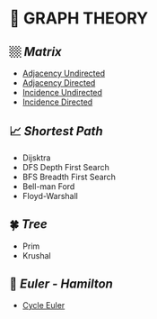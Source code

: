 #  🌱 GRAPH THEORY
##  🏼 *Matrix*
- [Adjacency Undirected](https://github.com/ltaamlee/DISCRETE-MATHEMATICS/blob/main/Graph%20Theory/Adjacency%20Matrix%20Undirected%20Graph.cpp)
- [Adjacency Directed](https://github.com/ltaamlee/DISCRETE-MATHEMATICS/blob/main/Graph%20Theory/Adjacency%20Matrix%20Directed%20Graph.cpp)
- [Incidence Undirected](https://github.com/ltaamlee/DISCRETE-MATHEMATICS/blob/main/Graph%20Theory/Incidence%20Matrix%20Undirected%20Graph.cpp)
- [Incidence Directed](https://github.com/ltaamlee/DISCRETE-MATHEMATICS/blob/main/Graph%20Theory/Incidence%20Matrix%20Directed%20Graph.cpp)
## 📈 *Shortest Path*
- Dijsktra
- DFS Depth First Search
- BFS Breadth First Search
- Bell-man Ford
- Floyd-Warshall
## 🍀 *Tree*
- Prim
- Krushal
## 🌌 *Euler - Hamilton*
- [Cycle Euler](https://github.com/ltaamlee/DISCRETE-MATHEMATICS/blob/main/Graph%20Theory/Cycle%20EULER.cpp)
